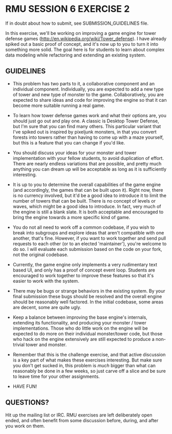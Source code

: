 # RMU SESSION 6 EXERCISE 2

If in doubt about how to submit, see SUBMISSION_GUIDELINES file.

In this exercise, we'll be working on improving a game engine for tower defense
games (http://en.wikipedia.org/wiki/Tower_defense). I have already spiked out a
basic proof of concept, and it's now up to you to turn it into something more
solid. The goal here is for students to learn about complex data modeling while
refactoring and extending an existing system.

## GUIDELINES

* This problem has two parts to it, a collaborative component and an individual
  component. Individually, you are expected to add a new type of tower and new
  type of monster to the game. Collaboratively, you are expected to share ideas
  and code for improving the engine so that it can become more suitable running
  a real game.

* To learn how tower defense games work and what their options are, you should
  just go out and play one. A classic is Desktop Tower Defense, but I'm sure
  that you can find many others. This particular variant that I've spiked out
  is inspired by pixeljunk monsters, in that you convert forests into towers
  rather than having to come up with a maze yourself, but this is a feature that
  you can change if you'd like.

* You should discuss your ideas for your monster and tower implementation with
  your fellow students, to avoid duplication of effort. There are nearly
  endless variations that are possible, and pretty much anything you can dream
  up will be acceptable as long as it is sufficiently interesting.

* It is up to you to determine the overall capabilities of the game engine
  (and accordingly, the games that can be built upon it). Right now, there
  is no currency involved, but it'd be a good idea to introduce it to limit
  the number of towers that can be built. There is no concept of levels or
  waves, which might be a good idea to introduce. In fact, very much of the
  engine is still a blank slate. It is both acceptable and encouraged to 
  bring the engine towards a more specific kind of game.

* You do not all need to work off a common codebase, if you wish to break into
  subgroups and explore ideas that aren't compatible with one another, that's
  fine. However, if you want to work together and send pull requests to each
  other (or to an elected 'maintainer'), you're welcome to do so. I will
  evaluate each submission based on the code on your fork, not the original
  codebase.

* Currently, the game engine only implements a very rudimentary text based UI,
  and only has a proof of concept event loop. Students are encouraged to work
  together to improve these features so that it's easier to work with the
  system.

* There may be bugs or strange behaviors in the existing system. By your
  final submission these bugs should be resolved and the overall engine
  should be reasonably well factored. In the initial codebase, some areas
  are decent, some are quite ugly.

* Keep a balance between improving the base engine's internals, extending
  its functionality, and producing your monster / tower implementations. Those
  who do little work on the engine will be expected to do more on their
  individual monster/tower code, but those who hack on the engine extensively
  are still expected to produce a non-trivial tower and monster.

* Remember that this is the challenge exercise, and that active discussion 
  is a key part of what makes these exercises interesting. But make sure you
  don't get sucked in, this problem is *much* bigger than what can reasonably be
  done in a few weeks, so just carve off a slice and be sure to leave time for
  your other assignments.

* HAVE FUN!

## QUESTIONS?

Hit up the mailing list or IRC. RMU exercises are left deliberately open ended,
and often benefit from some discussion before, during, and after you work on
them.
